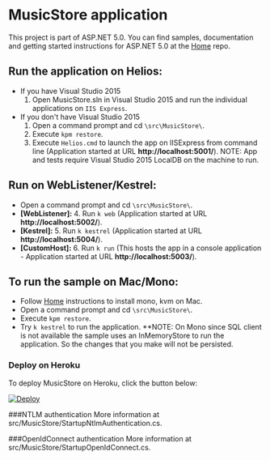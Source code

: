 # MusicStore application

This project is part of ASP.NET 5.0. You can find samples, documentation and getting started instructions for ASP.NET 5.0 at the [Home](https://github.com/aspnet/home) repo.

## Run the application on Helios:
* If you have Visual Studio 2015
	1. Open MusicStore.sln in Visual Studio 2015 and run the individual applications on `IIS Express`.
* If you don't have Visual Studio 2015
	1. Open a command prompt and cd `\src\MusicStore\`.
	2. Execute `kpm restore`.
	3. Execute `Helios.cmd` to launch the app on IISExpress from command line (Application started at URL **http://localhost:5001/**).
	   NOTE: App and tests require Visual Studio 2015 LocalDB on the machine to run.

## Run on WebListener/Kestrel:
* Open a command prompt and cd `\src\MusicStore\`.
* **[WebListener]:**
	4. Run `k web` (Application started at URL **http://localhost:5002/**).
* **[Kestrel]:**
	5. Run `k kestrel` (Application started at URL **http://localhost:5004/**).
* **[CustomHost]:**
	6. Run `k run` (This hosts the app in a console application - Application started at URL **http://localhost:5003/**).

## To run the sample on Mac/Mono:
* Follow [Home](https://github.com/aspnet/home) instructions to install mono, kvm on Mac.
* Open a command prompt and cd `\src\MusicStore\`.
* Execute `kpm restore`.
* Try `k kestrel` to run the application.
**NOTE: On Mono since SQL client is not available the sample uses an InMemoryStore to run the application. So the changes that you make will not be persisted.

### Deploy on Heroku
To deploy MusicStore on Heroku, click the button below:

[![Deploy](https://www.herokucdn.com/deploy/button.png)](https://heroku.com/deploy)

###NTLM authentication
More information at src/MusicStore/StartupNtlmAuthentication.cs.

###OpenIdConnect authentication
More information at src/MusicStore/StartupOpenIdConnect.cs.